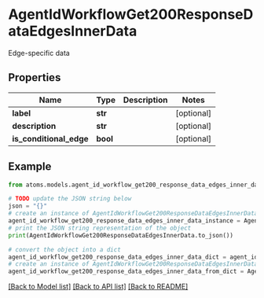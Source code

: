 # AgentIdWorkflowGet200ResponseDataEdgesInnerData

Edge-specific data

## Properties

Name | Type | Description | Notes
------------ | ------------- | ------------- | -------------
**label** | **str** |  | [optional] 
**description** | **str** |  | [optional] 
**is_conditional_edge** | **bool** |  | [optional] 

## Example

```python
from atoms.models.agent_id_workflow_get200_response_data_edges_inner_data import AgentIdWorkflowGet200ResponseDataEdgesInnerData

# TODO update the JSON string below
json = "{}"
# create an instance of AgentIdWorkflowGet200ResponseDataEdgesInnerData from a JSON string
agent_id_workflow_get200_response_data_edges_inner_data_instance = AgentIdWorkflowGet200ResponseDataEdgesInnerData.from_json(json)
# print the JSON string representation of the object
print(AgentIdWorkflowGet200ResponseDataEdgesInnerData.to_json())

# convert the object into a dict
agent_id_workflow_get200_response_data_edges_inner_data_dict = agent_id_workflow_get200_response_data_edges_inner_data_instance.to_dict()
# create an instance of AgentIdWorkflowGet200ResponseDataEdgesInnerData from a dict
agent_id_workflow_get200_response_data_edges_inner_data_from_dict = AgentIdWorkflowGet200ResponseDataEdgesInnerData.from_dict(agent_id_workflow_get200_response_data_edges_inner_data_dict)
```
[[Back to Model list]](../README.md#documentation-for-models) [[Back to API list]](../README.md#documentation-for-api-endpoints) [[Back to README]](../README.md)



